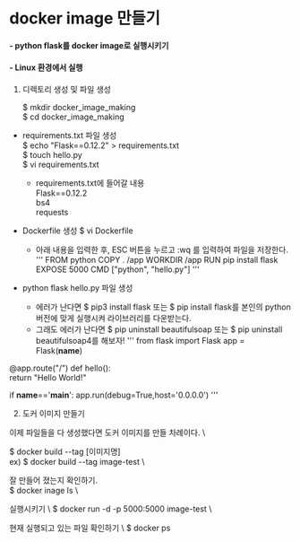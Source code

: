 # docker image 만들기 

#### - python flask를 docker image로 실행시키기
#### - Linux 환경에서 실행




1. 디렉토리 생성 및 파일 생성

    $ mkdir docker_image_making \
    $ cd docker_image_making

- requirements.txt 파일 생성 \
$ echo "Flask==0.12.2" > requirements.txt \
$ touch hello.py \
$ vi requirements.txt  

  - requirements.txt에 들어갈 내용 \
  Flask==0.12.2 \
  bs4 \
  requests

- Dockerfile 생성
$ vi Dockerfile
  - 아래 내용을 입력한 후, ESC 버튼을 누르고 :wq 를 입력하여 파일을 저장한다.
  '''
  FROM python
  COPY . /app
  WORKDIR /app
  RUN pip install flask
  EXPOSE 5000
  CMD ["python", "hello.py"]
  '''
  
 - python flask hello.py 파일 생성
    - 에러가 난다면 $ pip3 install flask 또는 $ pip install flask를 본인의 python 버전에 맞게 실행시켜 라이브러리를 다운받는다.
    - 그래도 에러가 난다면 $ pip uninstall beautifulsoap 또는 $ pip uninstall beautifulsoap4를 해보자!
 '''
from flask import Flask
app = Flask(__name__)

@app.route("/")
def hello():  
        return "Hello World!"

if __name__=='__main__':
    app.run(debug=True,host='0.0.0.0')
'''

2. 도커 이미지 만들기

이제 파일들을 다 생성했다면 도커 이미지를 만들 차례이다. \

$ docker build --tag [이미지명] \
ex) $ docker build --tag image-test \

잘 만들어 졌는지 확인하기. \
$ docker inage ls \ 

실행시키기 \ 
$ docker run -d -p 5000:5000 image-test \ 

현재 실행되고 있는 파일 확인하기 \ 
$ docker ps 




  
  

